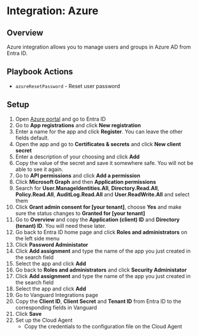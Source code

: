 # Integration: Azure

## Overview

Azure integration allows you to manage users and groups in Azure AD from Entra ID.

## Playbook Actions

- `azureResetPassword` - Reset user password

## Setup

1. Open [Azure portal](https://portal.azure.com) and go to Entra ID
1. Go to **App registrations** and click **New registration**
1. Enter a name for the app and click **Register**. You can leave the other fields default.
1. Open the app and go to **Certificates & secrets** and click **New client secret**
1. Enter a description of your choosing and click **Add**
1. Copy the value of the secret and save it somewhere safe. You will not be able to see it again.
1. Go to **API permissions** and click **Add a permission**
1. Click **Microsoft Graph** and then **Application permissions**
1. Search for **User.ManageIdentities.All**, **Directory.Read.All**, **Policy.Read.All**, **AuditLog.Read.All** and **User.ReadWrite.All** and select them
1. Click **Grant admin consent for [your tenant]**, choose **Yes** and make sure the status changes to **Granted for [your tenant]**
1. Go to **Overview** and copy the **Application (client) ID** and **Directory (tenant) ID**. You will need these later.
1. Go back to Entra ID home page and click **Roles and administrators** on the left side menu
1. Click **Password Administator**
1. Click **Add assignment** and type the name of the app you just created in the search field
1. Select the app and click **Add**
1. Go back to **Roles and administrators** and click **Security Administator**
1. Click **Add assignment** and type the name of the app you just created in the search field
1. Select the app and click **Add**
1. Go to Vanguard Integrations page
1. Copy the **Client ID**, **Client Secret** and **Tenant ID** from Entra ID to the corresponding fields in Vanguard
1. Click **Save**
1. Set up the Cloud Agent
   - Copy the credentials to the configuration file on the Cloud Agent
